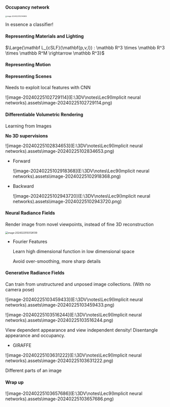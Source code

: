 #### Occupancy network

<img src="E:\3DV\notes\Lec9(Implicit neural networks).assets\image-20240225102149808.png" alt="image-20240225102149808" style="zoom:33%;" />

In essence a classifier!

#### Representing Materials and Lighting

$\Large{\mathbf L_{cSLF}(\mathbf{p,v,l}) : \mathbb R^3 \times \mathbb R^3 \times \mathbb R^M \rightarrow \mathbb R^3}$

#### Representing Motion

#### Representing Scenes

Needs to exploit local features with CNN

![image-20240225102729114](E:\3DV\notes\Lec9(Implicit neural networks).assets\image-20240225102729114.png)

#### Differentiable Volumetric Rendering

Learning from Images

**No 3D supervisions**

![image-20240225102834653](E:\3DV\notes\Lec9(Implicit neural networks).assets\image-20240225102834653.png)

* Forward

  ![image-20240225102918368](E:\3DV\notes\Lec9(Implicit neural networks).assets\image-20240225102918368.png)

* Backward

  ![image-20240225102943720](E:\3DV\notes\Lec9(Implicit neural networks).assets\image-20240225102943720.png)

#### Neural Radiance Fields

Render image from novel viewpoints, instead of fine 3D reconstruction

<img src="E:\3DV\notes\Lec9(Implicit neural networks).assets\image-20240225103126139.png" alt="image-20240225103126139" style="zoom: 50%;" />

* Fourier Features

  Learn high dimensional function in low dimensional space

  Avoid over-smoothing, more sharp details

#### Generative Radiance Fields

Can train from unstructured and unposed image collections. (With no camera pose)

![image-20240225103459433](E:\3DV\notes\Lec9(Implicit neural networks).assets\image-20240225103459433.png)

![image-20240225103516244](E:\3DV\notes\Lec9(Implicit neural networks).assets\image-20240225103516244.png)

View dependent appearance and view independent density! Disentangle appearance and occupancy.

*  GIRAFFE 

  ![image-20240225103631222](E:\3DV\notes\Lec9(Implicit neural networks).assets\image-20240225103631222.png)

  Different parts of an image

#### Wrap up

![image-20240225103657686](E:\3DV\notes\Lec9(Implicit neural networks).assets\image-20240225103657686.png)

